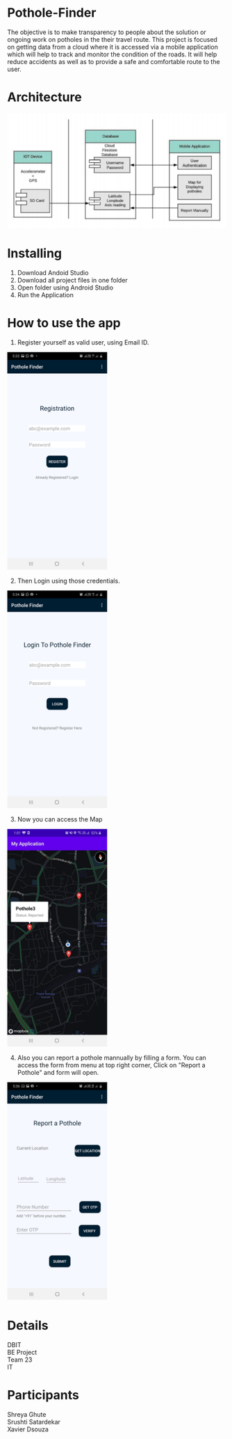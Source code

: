 # Pothole-Finder 
The objective is to make transparency to people about the solution or ongoing work on potholes in the their travel route. This project is focused on getting data from a cloud where it is accessed via a mobile application which will help to track and monitor the condition of the roads. It will help reduce accidents as well as to provide a safe and comfortable route to the user.

# Architecture
![](images/Architecture.PNG)

# Installing

1. Download Andoid Studio 
2. Download all project files in one folder
3. Open folder using Android Studio
4. Run the Application

# How to use the app

1. Register yourself as valid user, using Email ID.
<img src="images/Registration.jpeg" width="230" height="500">

2. Then Login using those credentials.
<img src="images/Login.jpeg" width="230" height="500">

3. Now you can access the Map 
<img src="images/Map.jpeg" width="230" height="500">

4. Also you can report a pothole mannually by filling a form.
   You can access the form from menu at top right corner, Click on "Report a Pothole" and form will open.
 <img src="images/Form.jpeg" width="230" height="500">


# Details
DBIT<br />
BE Project <br />
Team 23 <br />
IT

# Participants
Shreya Ghute <br />
Srushti Satardekar <br />
Xavier Dsouza <br />

